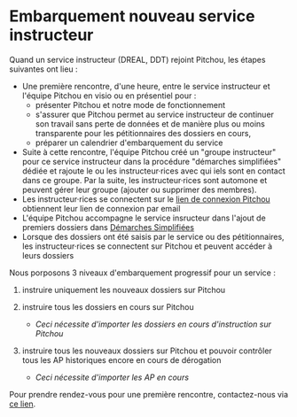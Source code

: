 # Embarquement nouveau service instructeur

Quand un service instructeur (DREAL, DDT) rejoint Pitchou, les étapes suivantes ont lieu : 
- Une première rencontre, d'une heure,  entre le service instructeur et l'équipe Pitchou en visio ou en présentiel pour :
    - présenter Pitchou et notre mode de fonctionnement 
    - s'assurer que Pitchou permet au service instructeur de continuer son travail sans perte de données et de manière plus ou moins transparente pour les pétitionnaires des dossiers en cours,
    - préparer un calendrier d'embarquement du service
- Suite à cette rencontre, l'équipe Pitchou créé un "groupe instructeur" pour ce service instructeur dans la procédure "démarches simplifiées" dédiée et rajoute le ou les instructeur·rices avec qui iels sont en contact dans ce groupe. Par la suite, les instructeur·rices sont automone et peuvent gérer leur groupe (ajouter ou supprimer des membres).
- Les instructeur·rices se connectent sur le [lien de connexion Pitchou](https://pitchou.beta.gouv.fr/) obtiennent leur lien de connexion par email
- L'équipe Pitchou accompagne le service insructeur dans l'ajout de premiers dossiers dans [Démarches Simplifiées](https://www.demarches-simplifiees.fr/commencer/derogation-especes-protegees)
- Lorsque des dossiers ont été saisis par le service ou des pétitionnaires, les instructeur·rices se connectent sur Pitchou et peuvent accéder à leurs dossiers

Nous porposons 3 niveaux d'embarquement progressif pour un service :
   
1) instruire uniquement les nouveaux dossiers sur Pitchou
   
2) instruire tous les dossiers en cours sur Pitchou 
    - _Ceci nécessite d'importer les dossiers en cours d'instruction sur Pitchou_
   
3) instruire tous les nouveaux dossiers sur Pitchou et pouvoir contrôler tous les AP historiques encore en cours de dérogation
    - _Ceci nécessite d'importer les AP en cours_
   
   
   
Pour prendre rendez-vous pour une première rencontre, contactez-nous via [ce lien](https://cal.com/audreybramy/60min).
